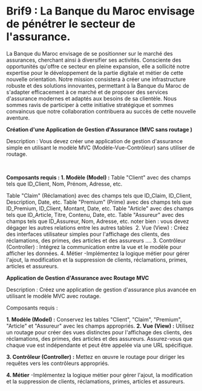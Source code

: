 # Brif9 : La Banque du Maroc envisage de pénétrer le secteur de l'assurance.


La Banque du Maroc envisage de se positionner sur le marché des assurances, cherchant ainsi à diversifier ses activités. Consciente des opportunités qu'offre ce secteur en pleine expansion, elle a sollicité notre expertise pour le développement de la partie digitale et métier de cette nouvelle orientation. Notre mission consistera à créer une infrastructure robuste et des solutions innovantes, permettant à la Banque du Maroc de s'adapter efficacement à ce marché et de proposer des services d'assurance modernes et adaptés aux besoins de sa clientèle. Nous sommes ravis de participer à cette initiative stratégique et sommes convaincus que notre collaboration contribuera au succès de cette nouvelle aventure.

**Création d'une Application de Gestion d'Assurance (MVC sans routage )**

Description :
Vous devez créer une application de gestion d'assurance simple en utilisant le modèle MVC (Modèle-Vue-Contrôleur) sans utiliser de routage.

​

**Composants requis : 1. Modèle (Model) :**
Table "Client" avec des champs tels que ID_Client, Nom, Prénom, Adresse, etc.

Table "Claim" (Réclamation) avec des champs tels que ID_Claim, ID_Client, Description, Date, etc.
Table "Premium" (Prime) avec des champs tels que ID_Premium, ID_Client, Montant, Date, etc.
Table "Article" avec des champs tels que ID_Article, Titre, Contenu, Date, etc.
Table "Assureur" avec des champs tels que ID_Assureur, Nom, Adresse, etc. noter bien : vous devez dégager les autres relations entre les autres tables
​
2. Vue (View) :
Créez des interfaces utilisateur simples pour l'affichage des clients, des réclamations, des primes, des articles et des assureurs ....
3. Contrôleur (Controller) :
Intégrez la communication entre la vue et le modèle pour afficher les données.
4. Métier
-Implémentez la logique métier pour gérer l'ajout, la modification et la suppression de clients, réclamations, primes, articles et assureurs.

**Application de Gestion d'Assurance avec Routage MVC**

Description :
Créez une application de gestion d'assurance plus avancée en utilisant le modèle MVC avec routage.

Composants requis :

**1. Modèle (Model) :**
Conservez les tables "Client", "Claim", "Premium", "Article" et "Assureur" avec les champs appropriés.
​
**2. Vue (View) :**
Utilisez un routage pour créer des vues distinctes pour l'affichage des clients, des réclamations, des primes, des articles et des assureurs.
Assurez-vous que chaque vue est indépendante et peut être appelée via une URL spécifique.
​

**3. Contrôleur (Controller) :**
Mettez en œuvre le routage pour diriger les requêtes vers les contrôleurs appropriés.
​

**4. Métier**
-Implémentez la logique métier pour gérer l'ajout, la modification et la suppression de clients, réclamations, primes, articles et assureurs.

​
